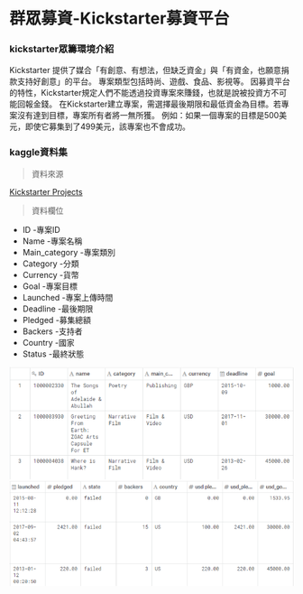# 群眾募資-Kickstarter募資平台
### kickstarter眾籌環境介紹
Kickstarter 提供了媒合「有創意、有想法，但缺乏資金」與「有資金，也願意捐款支持好創意」的平台。
專案類型包括時尚、遊戲、食品、影視等。
因募資平台的特性，Kickstarter規定人們不能透過投資專案來賺錢，也就是說被投資方不可能回報金錢。
在Kickstarter建立專案，需選擇最後期限和最低資金為目標。若專案沒有達到目標，專案所有者將一無所獲。
例如：如果一個專案的目標是500美元，即使它募集到了499美元，該專案也不會成功。

### kaggle資料集
 >資料來源
 
 [Kickstarter Projects](https://www.kaggle.com/kemical/kickstarter-projects#ks-projects-201801.csv)

> 資料欄位

+ ID -專案ID
+ Name -專案名稱
+ Main_category -專案類別
+ Category -分類
+ Currency -貨幣
+ Goal -專案目標
+ Launched -專案上傳時間
+ Deadline -最後期限
+ Pledged -募集總額
+ Backers -支持者
+ Country -國家
+ Status -最終狀態

![image](https://github.com/Yuting0816/visualize/blob/master/%E5%9C%96%E7%89%871.png)
![image](https://github.com/Yuting0816/visualize/blob/master/%E5%9C%96%E7%89%872.png)

